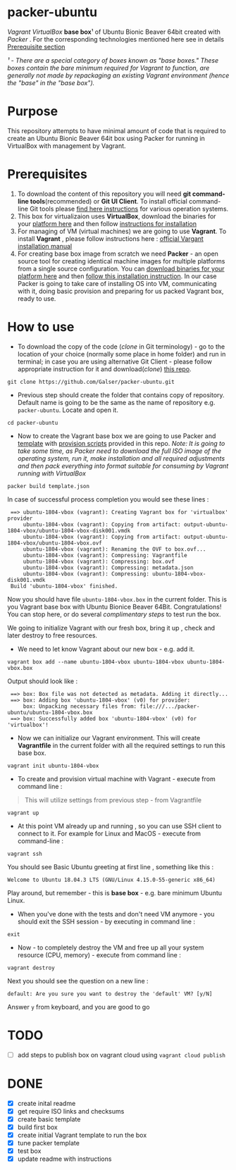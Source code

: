 # packer-ubuntu
*Vagrant* *VirtualBox* **base box**¹ of Ubuntu Bionic Beaver 64bit created with *Packer* .
For the corresponding technologies mentioned here see in details [Prerequisite section](#prerequisites)

*¹* - *There are a special category of boxes known as "base boxes." These boxes contain the bare minimum required for Vagrant to function, are generally not made by repackaging an existing Vagrant environment (hence the "base" in the "base box").*

# Purpose 

This repository attempts to have minimal amount of code that is required to create an Ubuntu Bionic Beaver 64it box using Packer for running in VirtualBox with management by Vagrant.

# Prerequisites

1. To download the content of this repository you will need **git command-line tools**(recommended) or **Git UI Client**. To install official command-line Git tools please [find here instructions](https://git-scm.com/book/en/v2/Getting-Started-Installing-Git) for various operation systems. 
2. This box for virtualizaion uses **VirtualBox**, download the binaries for your [platform here](https://www.virtualbox.org/wiki/Downloads) and then follow [instructions for installation](https://www.virtualbox.org/manual/ch02.html)
3. For managing of VM (virtual machines) we are going to use **Vagrant**. To install **Vagrant** , please follow instructions here : [official Vargant installation manual](https://www.vagrantup.com/docs/installation/)
4. For creating base box image from scratch we need **Packer** - an open source tool for creating identical machine images for multiple platforms from a single source configuration.  You can [download binaries for your platform here](https://www.packer.io/downloads.html)  and then [follow this installation instruction](https://www.packer.io/intro/getting-started/install.html#precompiled-binaries).  In our case Packer is going to take care of installing OS into VM, communicating with it, doing basic provision and preparing for us packed Vagrant box, ready to use.

# How to use

- To download the copy of the code (*clone* in Git terminology) - go to the location of your choice (normally some place in home folder) and run in terminal; in case you are using alternative Git Client - please follow appropriate instruction for it and download(*clone*) [this repo](https://github.com/Galser/packer-ubuntu.git). 
```
git clone https://github.com/Galser/packer-ubuntu.git
```

- Previous step should create the folder that contains copy of repository. Default name is going to be the same as the name of repository e.g. `packer-ubuntu`. Locate and open it.
```
cd packer-ubuntu
```

- Now to create the Vagrant base box we are going to use Packer and [template](templates.json) with [provision scripts](scripts/provision.sh) provided in this repo.
*Note: It is going to take some time, as Packer need to download the full ISO image of the operating system, run it, make installation and all required adjustments and then pack everything into format suitable for consuming by Vagrant running with VirtualBox*
```
packer build template.json
```

In case of successful process completion you would see these lines :
```
 ==> ubuntu-1804-vbox (vagrant): Creating Vagrant box for 'virtualbox' provider
     ubuntu-1804-vbox (vagrant): Copying from artifact: output-ubuntu-1804-vbox/ubuntu-1804-vbox-disk001.vmdk
     ubuntu-1804-vbox (vagrant): Copying from artifact: output-ubuntu-1804-vbox/ubuntu-1804-vbox.ovf
     ubuntu-1804-vbox (vagrant): Renaming the OVF to box.ovf...
     ubuntu-1804-vbox (vagrant): Compressing: Vagrantfile
     ubuntu-1804-vbox (vagrant): Compressing: box.ovf
     ubuntu-1804-vbox (vagrant): Compressing: metadata.json
     ubuntu-1804-vbox (vagrant): Compressing: ubuntu-1804-vbox-disk001.vmdk     
 Build 'ubuntu-1804-vbox' finished.
```

Now you should have file `ubuntu-1804-vbox.box` in the current folder. This is you Vagrant base box with Ubuntu Bionice Beaver 64Bit. Congratulations! 
You can stop here, or do several *complimentary steps* to test run the box. 

We going to initialize Vagrant with our fresh box, bring it up , check and later destroy to free resources.

- We need to let know Vagrant about our new box - e.g. add it. 
```
vagrant box add --name ubuntu-1804-vbox ubuntu-1804-vbox ubuntu-1804-vbox.box
```

Output should look like : 
```
 ==> box: Box file was not detected as metadata. Adding it directly...
 ==> box: Adding box 'ubuntu-1804-vbox' (v0) for provider: 
     box: Unpacking necessary files from: file:///.../packer-ubuntu/ubuntu-1804-vbox.box
 ==> box: Successfully added box 'ubuntu-1804-vbox' (v0) for 'virtualbox'!
 ```
 
- Now we can initialize our Vagrant environment. This will create **Vagrantfile** in the current folder with all the required settings to run this base box. 
 ```
 vagrant init ubuntu-1804-vbox
 ```
 
- To create and provision virtual machine with Vagrant - execute from command line :
> This will utilize settings from previous step - from Vagrantfile
 ```
 vagrant up
 ```


- At this point VM already up and running , so you can use SSH client to connect to it. For example for Linux and MacOS - execute from command-line : 
 ```
 vagrant ssh
 ```

You should see Basic Ubuntu greeting at first line , something like this : 
 ```
 Welcome to Ubuntu 18.04.3 LTS (GNU/Linux 4.15.0-55-generic x86_64)
 ```

Play around, but remember - this is **base box** - e.g. bare minimum Ubuntu Linux.

- When you've done with the tests and don't need VM anymore - you should exit the SSH session - by executing in command line :
 ```
 exit
 ```

- Now - to completely destroy the VM and free up all your system resource (CPU, memory)  - execute from command line :
 ```
 vagrant destroy
 ``` 
 
 Next you should see the question on a new line :
 ```
 default: Are you sure you want to destroy the 'default' VM? [y/N]
 ```
 
 Answer `y` from keyboard, and you are good to go

# TODO
- [ ] add steps to publish box on vagrant cloud using `vagrant cloud publish`

# DONE
- [x] create inital readme
- [X] get require ISO links and checksums
- [X] create basic template
- [X] build first box
- [X] create initial Vagrant template to run the box
- [x] tune packer template
- [x] test box
- [X] update readme with instructions
